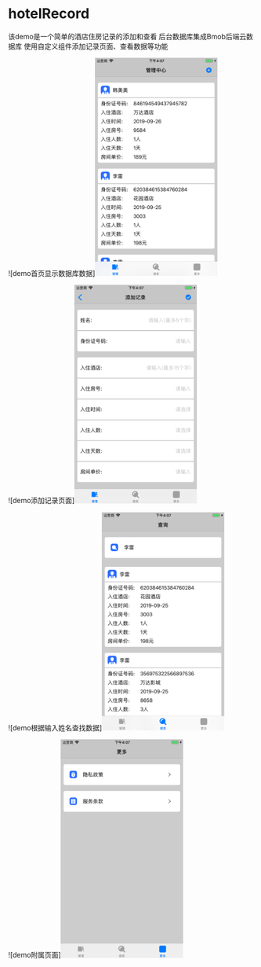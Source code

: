 # hotelRecord
该demo是一个简单的酒店住房记录的添加和查看
后台数据库集成Bmob后端云数据库
使用自定义组件添加记录页面、查看数据等功能

![demo首页显示数据库数据]<img src="https://github.com/YoungSky2017/hotelRecord/blob/master/pic/Simulator%20Screen%20Shot%20-%20iPhone%206s%20Plus%20-%202019-09-26%20at%2016.07.07.png" width=250>

![demo添加记录页面]<img src="https://github.com/YoungSky2017/hotelRecord/blob/master/pic/Simulator%20Screen%20Shot%20-%20iPhone%206s%20Plus%20-%202019-09-26%20at%2016.07.10.png" width=250>

![demo根据输入姓名查找数据]<img src="https://github.com/YoungSky2017/hotelRecord/blob/master/pic/Simulator%20Screen%20Shot%20-%20iPhone%206s%20Plus%20-%202019-09-26%20at%2016.07.22.png" width=250>

![demo附属页面]<img src="https://github.com/YoungSky2017/hotelRecord/blob/master/pic/Simulator%20Screen%20Shot%20-%20iPhone%206s%20Plus%20-%202019-09-26%20at%2016.07.33.png" width=250>
